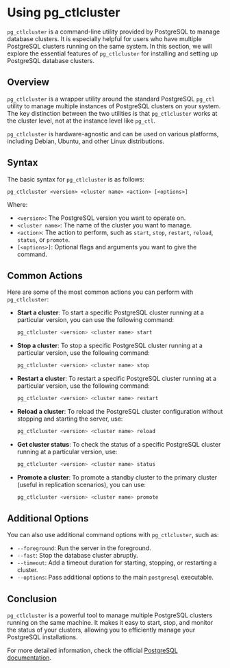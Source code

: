 # Using pg_ctlcluster

`pg_ctlcluster` is a command-line utility provided by PostgreSQL to manage database clusters. It is especially helpful for users who have multiple PostgreSQL clusters running on the same system. In this section, we will explore the essential features of `pg_ctlcluster` for installing and setting up PostgreSQL database clusters.

## Overview

`pg_ctlcluster` is a wrapper utility around the standard PostgreSQL `pg_ctl` utility to manage multiple instances of PostgreSQL clusters on your system. The key distinction between the two utilities is that `pg_ctlcluster` works at the cluster level, not at the instance level like `pg_ctl`. 

`pg_ctlcluster` is hardware-agnostic and can be used on various platforms, including Debian, Ubuntu, and other Linux distributions.

## Syntax

The basic syntax for `pg_ctlcluster` is as follows:

```text
pg_ctlcluster <version> <cluster name> <action> [<options>]
```

Where:

- `<version>`: The PostgreSQL version you want to operate on.
- `<cluster name>`: The name of the cluster you want to manage.
- `<action>`: The action to perform, such as `start`, `stop`, `restart`, `reload`, `status`, or `promote`.
- `[<options>]`: Optional flags and arguments you want to give the command.

## Common Actions

Here are some of the most common actions you can perform with `pg_ctlcluster`:

- **Start a cluster**: To start a specific PostgreSQL cluster running at a particular version, you can use the following command:

   ```bash
   pg_ctlcluster <version> <cluster name> start
   ```

- **Stop a cluster**: To stop a specific PostgreSQL cluster running at a particular version, use the following command:

   ```bash
   pg_ctlcluster <version> <cluster name> stop
   ```

- **Restart a cluster**: To restart a specific PostgreSQL cluster running at a particular version, use the following command:

   ```bash
   pg_ctlcluster <version> <cluster name> restart
   ```

- **Reload a cluster**: To reload the PostgreSQL cluster configuration without stopping and starting the server, use:

   ```bash
   pg_ctlcluster <version> <cluster name> reload
   ```

- **Get cluster status**: To check the status of a specific PostgreSQL cluster running at a particular version, use:

   ```bash
   pg_ctlcluster <version> <cluster name> status
   ```

- **Promote a cluster**: To promote a standby cluster to the primary cluster (useful in replication scenarios), you can use:

   ```bash
   pg_ctlcluster <version> <cluster name> promote
   ```

## Additional Options

You can also use additional command options with `pg_ctlcluster`, such as:

- `--foreground`: Run the server in the foreground.
- `--fast`: Stop the database cluster abruptly.
- `--timeout`: Add a timeout duration for starting, stopping, or restarting a cluster.
- `--options`: Pass additional options to the main `postgresql` executable.

## Conclusion

`pg_ctlcluster` is a powerful tool to manage multiple PostgreSQL clusters running on the same machine. It makes it easy to start, stop, and monitor the status of your clusters, allowing you to efficiently manage your PostgreSQL installations.

For more detailed information, check the official [PostgreSQL documentation](https://www.postgresql.org/docs/current/pgctlcluster.html).
